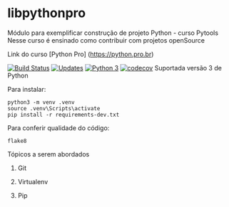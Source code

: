 # libpythonpro
Módulo para exemplificar construção de projeto Python - curso Pytools
Nesse curso é ensinado como contribuir com projetos openSource

Link do curso [Python Pro] (https://python.pro.br)

[![Build Status](https://travis-ci.com/viniciusfrantz/libpythonpro.svg?branch=master)](https://travis-ci.com/viniciusfrantz/libpythonpro)
[![Updates](https://pyup.io/repos/github/viniciusfrantz/libpythonpro/shield.svg)](https://pyup.io/repos/github//viniciusfrantz/libpythonpro/)
[![Python 3](https://pyup.io/repos/github//viniciusfrantz/libpythonpro/python-3-shield.svg)](https://pyup.io/repos/github//viniciusfrantz/libpythonpro/)
[![codecov](https://codecov.io/gh/viniciusfrantz/libpythonpro/branch/master/graph/badge.svg?token=BSGX338UZD)](https://codecov.io/gh/viniciusfrantz/libpythonpro)
Suportada versão 3 de Python

Para instalar:
```console
python3 -m venv .venv
source .venv\Scripts\activate
pip install -r requirements-dev.txt
```
Para conferir qualidade do código:
```console
flake8
```
Tópicos a serem abordados
1. Git

2. Virtualenv

3. Pip